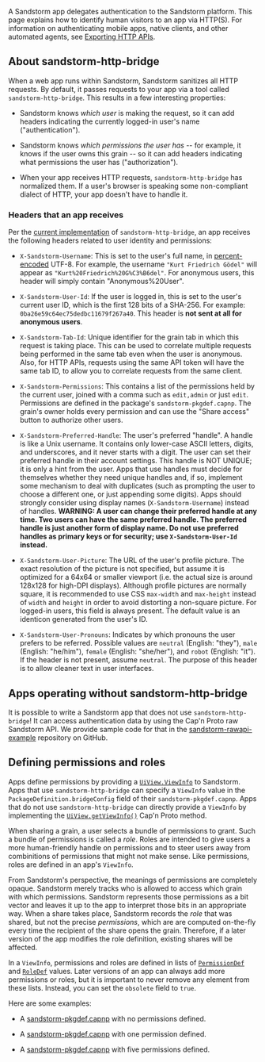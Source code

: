A Sandstorm app delegates authentication to the Sandstorm
platform. This page explains how to identify human visitors to an app
via HTTP(S). For information on authenticating mobile apps, native
clients, and other automated agents, see [Exporting HTTP
APIs](http-apis.md).

## About sandstorm-http-bridge

When a web app runs within Sandstorm, Sandstorm sanitizes all HTTP
requests. By default, it passes requests to your app via a tool called
`sandstorm-http-bridge`. This results in a few interesting properties:

* Sandstorm knows *which user* is making the request, so it can add
  headers indicating the currently logged-in user's name
  ("authentication").

* Sandstorm knows *which permissions the user has* -- for example, it
  knows if the user owns this grain -- so it can add headers
  indicating what permissions the user has ("authorization").

* When your app receives HTTP requests, `sandstorm-http-bridge` has
  normalized them. If a user's browser is speaking some non-compliant
  dialect of HTTP, your app doesn't have to handle it.

### Headers that an app receives

Per the
[current implementation](https://github.com/sandstorm-io/sandstorm/blob/master/src/sandstorm/sandstorm-http-bridge.c%2B%2B)
of `sandstorm-http-bridge`, an app receives the following headers
related to user identity and permissions:

* `X-Sandstorm-Username`: This is set to the user's full name, in
  [percent-encoded](http://en.wikipedia.org/wiki/Percent-encoding)
  UTF-8. For example, the username `"Kurt Friedrich Gödel"` will
  appear as `"Kurt%20Friedrich%20G%C3%B6del"`.  For anonymous users,
  this header will simply contain "Anonymous%20User".

* `X-Sandstorm-User-Id`: If the user is logged in, this is set to the
  user's current user ID, which is the first 128 bits of a
  SHA-256. For example: `0ba26e59c64ec75dedbc11679f267a40`.  This
  header is **not sent at all for anonymous users**.

* `X-Sandstorm-Tab-Id`: Unique identifier for the grain tab in which
  this request is taking place. This can be used to correlate multiple
  requests being performed in the same tab even when the user is
  anonymous. Also, for HTTP APIs, requests using the same API token
  will have the same tab ID, to allow you to correlate requests from
  the same client.

* `X-Sandstorm-Permissions`: This contains a list of the permissions
  held by the current user, joined with a comma such as `edit,admin` or
  just `edit`. Permissions are defined in the package's
  `sandstorm-pkgdef.capnp`. The grain's owner holds every permission
  and can use the "Share access" button to authorize other users.

* `X-Sandstorm-Preferred-Handle`: The user's preferred "handle". A
  handle is like a Unix username. It contains only lower-case ASCII
  letters, digits, and underscores, and it never starts with a digit.
  The user can set their preferred handle in their account settings.
  This handle is NOT UNIQUE; it is only a hint from the user. Apps
  that use handles must decide for themselves whether they need
  unique handles and, if so, implement some mechanism to deal with
  duplicates (such as prompting the user to choose a different one,
  or just appending some digits). Apps should strongly consider
  using display names (`X-Sandstorm-Username`) instead of handles.
  **WARNING: A user can change their preferred handle at any time.
  Two users can have the same preferred handle. The preferred handle
  is just another form of display name. Do not use preferred handles
  as primary keys or for security; use `X-Sandstorm-User-Id`
  instead.**

* `X-Sandstorm-User-Picture`: The URL of the user's profile picture.
  The exact resolution of the picture is not specified, but assume
  it is optimized for a 64x64 or smaller viewport (i.e. the actual
  size is around 128x128 for high-DPI displays). Although profile
  pictures are normally square, it is recommended to use CSS `max-width` and
  `max-height` instead of `width` and `height` in order to avoid
  distorting a non-square picture. For logged-in users, this field is
  always present. The default value is an identicon generated from the
  user's ID.

* `X-Sandstorm-User-Pronouns`: Indicates by which pronouns the user
  prefers to be referred. Possible values are `neutral` (English:
  "they"), `male` (English: "he/him"), `female` (English: "she/her"),
  and `robot` (English: "it"). If the header is not present, assume
  `neutral`. The purpose of this header is to allow cleaner text in
  user interfaces.

## Apps operating without sandstorm-http-bridge

It is possible to write a Sandstorm app that does not use
`sandstorm-http-bridge`! It can access authentication data by using
the Cap'n Proto raw Sandstorm API. We provide sample code for that in
the
[sandstorm-rawapi-example](https://github.com/sandstorm-io/sandstorm-rawapi-example)
repository on GitHub.


## Defining permissions and roles

Apps define permissions by providing a
[`UiView.ViewInfo`](https://github.com/sandstorm-io/sandstorm/blob/v0.177/src/sandstorm/grain.capnp#L160-L265) to Sandstorm.
Apps that use `sandstorm-http-bridge`
can specify a `ViewInfo` value in the `PackageDefinition.bridgeConfig` field
of their `sandstorm-pkgdef.capnp`.
Apps that do not use `sandstorm-http-bridge`
can directly provide a `ViewInfo` by implementing the
[`UiView.getViewInfo()`](https://github.com/sandstorm-io/sandstorm/blob/v0.177/src/sandstorm/grain.capnp#L157) Cap'n Proto method.

When sharing a grain, a user selects a bundle of permissions to grant.
Such a bundle of permissions is called a *role*.
Roles are intended to give users a more human-friendly
handle on permissions and to steer users away from
combinitions of permissions that might not make sense.
Like permissions, roles are defined in an app's `ViewInfo`.

From Sandstorm's perspective, the meanings of permissions are completely opaque.
Sandstorm merely tracks who is allowed to access which grain with which permissions.
Sandstorm represents those permissions as a bit vector and leaves it up to the app
to interpret those bits in an appropriate way.
When a share takes place, Sandstorm records the *role* that was shared, but not the
precise *permissions*, which are are computed on-the-fly every time the recipient
of the share opens the grain.
Therefore, if a later version of the app modifies the role definition,
existing shares will be affected.

In a `ViewInfo`, permissions and roles are defined in lists of
[`PermissionDef`](https://github.com/sandstorm-io/sandstorm/blob/v0.177/src/sandstorm/grain.capnp#L524-L545) and
[`RoleDef`](https://github.com/sandstorm-io/sandstorm/blob/v0.177/src/sandstorm/grain.capnp#L547-L579)
values. Later versions of an app can always add more permissions or
roles, but it is important to never remove any element from these lists.
Instead, you can set the `obsolete` field to `true`.

Here are some examples:

* A [sandstorm-pkgdef.capnp](https://github.com/kentonv/ssjekyll/blob/fd09dbdbd6644abe63c50060044b71556130c30d/sandstorm-pkgdef.capnp)
  with no permissions defined.

* A [sandstorm-pkgdef.capnp](https://github.com/jparyani/mediawiki-sandstorm/blob/8c7a7d10b6121cb5e94247f7ea27a46ebf8e84eb/sandstorm-pkgdef.capnp)
  with one permission defined.

* A [sandstorm-pkgdef.capnp](https://github.com/dwrensha/groovebasin/blob/c6a2cbda0b7a94971f9671a6b4955e1007470556/.sandstorm/sandstorm-pkgdef.capnp)
  with five permissions defined.
